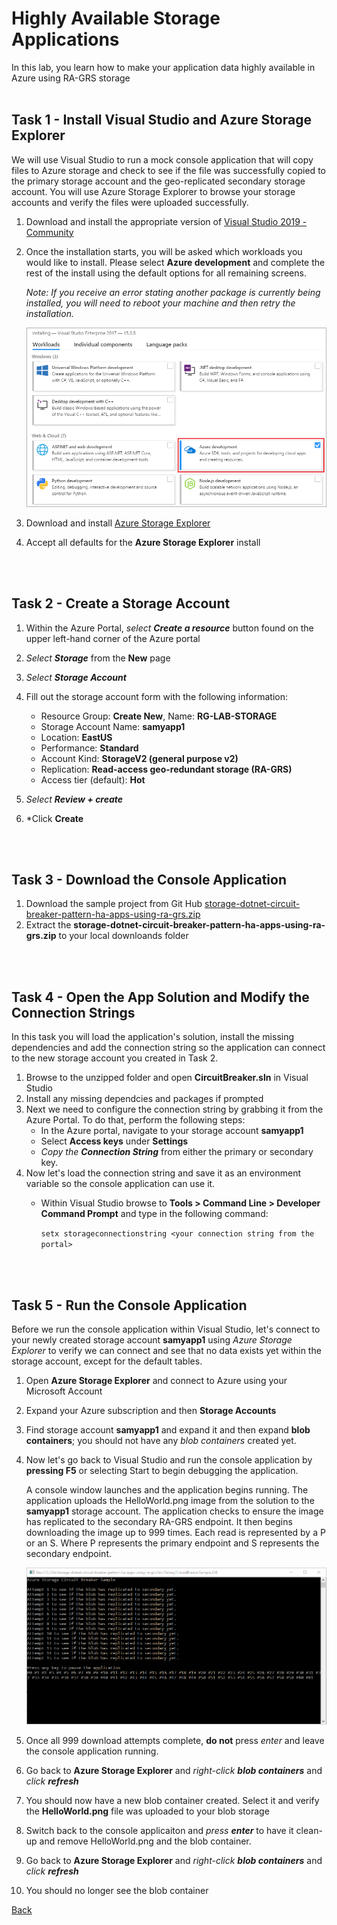 # Highly Available Storage Applications

In this lab, you learn how to make your application data highly available in Azure using RA-GRS storage
<br><br />
## Task 1 - Install Visual Studio and Azure Storage Explorer

We will use Visual Studio to run a mock console application that will copy files to Azure storage and check to see if the file was successfully copied to the primary storage account and the geo-replicated secondary storage account.  You will use Azure Storage Explorer to browse your storage accounts and verify the files were uploaded successfully.  

1. Download and install the appropriate version of [Visual Studio 2019 - Community](https://visualstudio.microsoft.com/downloads/)
2. Once the installation starts, you will be asked which workloads you would like to install.  Please select **Azure development** and complete the rest of the install using the default options for all remaining screens.

   *Note: If you receive an error stating another package is currently being installed, you will need to reboot your machine and then retry the installation.*

    ![Azure Development](./assets/images/workloads.png)

3. Download and install [Azure Storage Explorer](https://go.microsoft.com/fwlink/?LinkId=708343&clcid=0x409)
4. Accept all defaults for the **Azure Storage Explorer** install

<br><br />

## Task 2 - Create a Storage Account

1. Within the Azure Portal, *select **Create a resource*** button found on the upper left-hand corner of the Azure portal
2. *Select **Storage*** from the **New** page
3. *Select **Storage Account***
4. Fill out the storage account form with the following information:
   - Resource Group: **Create New**, Name: **RG-LAB-STORAGE**
   - Storage Account Name: **samyapp1**
   - Location: **EastUS**
   - Performance: **Standard**
   - Account Kind: **StorageV2 (general purpose v2)**
   - Replication: **Read-access geo-redundant storage (RA-GRS)**
   - Access tier (default): **Hot**

5. *Select **Review + create***
6. *Click **Create**

<br><br />

## Task 3 - Download the Console Application 

1. Download the sample project from Git Hub [storage-dotnet-circuit-breaker-pattern-ha-apps-using-ra-grs.zip](https://github.com/Azure-Samples/storage-dotnet-circuit-breaker-pattern-ha-apps-using-ra-grs/archive/master.zip)
2. Extract the **storage-dotnet-circuit-breaker-pattern-ha-apps-using-ra-grs.zip** to your local downloands folder

<br><br />

## Task 4 - Open the App Solution and Modify the Connection Strings

In this task you will load the application's solution, install the missing dependencies and add the connection string so the application can connect to the new storage account you created in Task 2.

1. Browse to the unzipped folder and open **CircuitBreaker.sln** in Visual Studio
2. Install any missing dependcies and packages if prompted
3. Next we need to configure the connection string by grabbing it from the Azure Portal.  To do that, perform the following steps:
   - In the Azure portal, navigate to your storage account **samyapp1**
   - Select **Access keys** under **Settings**
   - *Copy the **Connection String*** from either the primary or secondary key.
4. Now let's load the connection string and save it as an environment variable so the console application can use it.
   - Within Visual Studio browse to **Tools > Command Line > Developer Command Prompt** and type in the following command:

     `setx storageconnectionstring <your connection string from the portal>`

<br><br />

## Task 5 - Run the Console Application
Before we run the console application within Visual Studio, let's connect to your newly created storage account **samyapp1** using *Azure Storage Explorer* to verify we can connect and see that no data exists yet within the storage account, except for the default tables.

1. Open **Azure Storage Explorer** and connect to Azure using your Microsoft Account
2. Expand your Azure subscription and then **Storage Accounts**
3. Find storage account **samyapp1** and expand it and then expand **blob containers**; you should not have any *blob containers* created yet.
4. Now let's go back to Visual Studio and run the console application by **pressing F5** or selecting Start to begin debugging the application. 

   A console window launches and the application begins running. The application uploads the HelloWorld.png image from the solution to the **samyapp1** storage account. The application checks to ensure the image has replicated to the secondary RA-GRS endpoint. It then begins downloading the image up to 999 times. Each read is represented by a P or an S. Where P represents the primary endpoint and S represents the secondary endpoint.

   ![Console Output](./assets/images/consoleoutput.png)

5. Once all 999 download attempts complete, **do not** press *enter* and leave the console application running.
6. Go back to **Azure Storage Explorer** and *right-click **blob containers*** and *click **refresh***
7. You should now have a new blob container created.  Select it and verify the **HelloWorld.png** file was uploaded to your blob storage
8. Switch back to the console applicaiton and *press **enter*** to have it clean-up and remove HelloWorld.png and the blob container.
9. Go back to **Azure Storage Explorer** and *right-click **blob containers*** and *click **refresh***
10. You should no longer see the blob container 


[Back](index.md)
